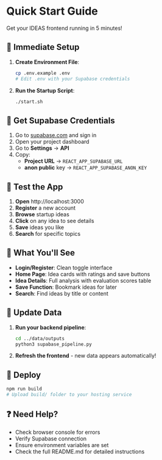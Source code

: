 # Quick Start Guide

Get your IDEAS frontend running in 5 minutes!

## 🚀 Immediate Setup

1. **Create Environment File**:
   ```bash
   cp .env.example .env
   # Edit .env with your Supabase credentials
   ```

2. **Run the Startup Script**:
   ```bash
   ./start.sh
   ```

## 🔑 Get Supabase Credentials

1. Go to [supabase.com](https://supabase.com) and sign in
2. Open your project dashboard
3. Go to **Settings** → **API**
4. Copy:
   - **Project URL** → `REACT_APP_SUPABASE_URL`
   - **anon public** key → `REACT_APP_SUPABASE_ANON_KEY`

## 📱 Test the App

1. **Open** http://localhost:3000
2. **Register** a new account
3. **Browse** startup ideas
4. **Click** on any idea to see details
5. **Save** ideas you like
6. **Search** for specific topics

## 🎯 What You'll See

- **Login/Register**: Clean toggle interface
- **Home Page**: Idea cards with ratings and save buttons
- **Idea Details**: Full analysis with evaluation scores table
- **Save Function**: Bookmark ideas for later
- **Search**: Find ideas by title or content

## 🔄 Update Data

1. **Run your backend pipeline**:
   ```bash
   cd ../data/outputs
   python3 supabase_pipeline.py
   ```

2. **Refresh the frontend** - new data appears automatically!

## 🚀 Deploy

```bash
npm run build
# Upload build/ folder to your hosting service
```

## ❓ Need Help?

- Check browser console for errors
- Verify Supabase connection
- Ensure environment variables are set
- Check the full README.md for detailed instructions
